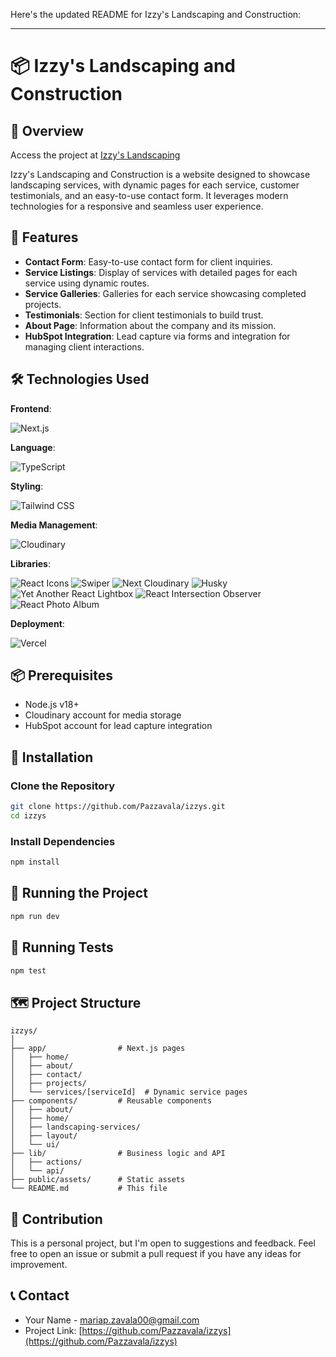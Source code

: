 Here's the updated README for Izzy's Landscaping and Construction:

---

# 📦 Izzy's Landscaping and Construction

## 🌟 Overview

Access the project at [Izzy's Landscaping](https://www.izzyslandscapingmn.com/)

Izzy's Landscaping and Construction is a website designed to showcase landscaping services, with dynamic pages for each service, customer testimonials, and an easy-to-use contact form. It leverages modern technologies for a responsive and seamless user experience.

## 🚀 Features

- **Contact Form**: Easy-to-use contact form for client inquiries.
- **Service Listings**: Display of services with detailed pages for each service using dynamic routes.
- **Service Galleries**: Galleries for each service showcasing completed projects.
- **Testimonials**: Section for client testimonials to build trust.
- **About Page**: Information about the company and its mission.
- **HubSpot Integration**: Lead capture via forms and integration for managing client interactions.

## 🛠 Technologies Used

**Frontend**:

![Next.js](https://img.shields.io/badge/Next.js-000000?style=for-the-badge&logo=nextdotjs&logoColor=white)

**Language**:

![TypeScript](https://img.shields.io/badge/TypeScript-3178C6?style=for-the-badge&logo=typescript&logoColor=white)

**Styling**:

![Tailwind CSS](https://img.shields.io/badge/Tailwind_CSS-38B2AC?style=for-the-badge&logo=tailwind-css&logoColor=white)

**Media Management**:

![Cloudinary](https://img.shields.io/badge/Cloudinary-3448C5?style=for-the-badge&logo=cloudinary&logoColor=white)

**Libraries**:

![React Icons](https://img.shields.io/badge/React_Icons-61DAFB?style=for-the-badge&logo=react&logoColor=black)
![Swiper](https://img.shields.io/badge/Swiper-6332F6?style=for-the-badge&logo=swiper&logoColor=white)
![Next Cloudinary](https://img.shields.io/badge/Next_Cloudinary-4285F4?style=for-the-badge&logo=google-cloud&logoColor=white)
![Husky](https://img.shields.io/badge/Husky-000000?style=for-the-badge&logo=git&logoColor=white)
![Yet Another React Lightbox](https://img.shields.io/badge/Yet_Another_React_Lightbox-FF6B6B?style=for-the-badge&logo=react&logoColor=white)
![React Intersection Observer](https://img.shields.io/badge/React_Intersection_Observer-4FC08D?style=for-the-badge&logo=react&logoColor=white)
![React Photo Album](https://img.shields.io/badge/React_Photo_Album-20232A?style=for-the-badge&logo=react&logoColor=61DAFB)

**Deployment**:

![Vercel](https://img.shields.io/badge/Vercel-000000?style=for-the-badge&logo=vercel&logoColor=white)

## 📦 Prerequisites

- Node.js v18+
- Cloudinary account for media storage
- HubSpot account for lead capture integration

## 🔧 Installation

### Clone the Repository

```bash
git clone https://github.com/Pazzavala/izzys.git
cd izzys
```

### Install Dependencies

```bash
npm install
```

## 🏃 Running the Project

```bash
npm run dev
```

## 🧪 Running Tests

```bash
npm test
```

## 🗺 Project Structure

```
izzys/
│
├── app/                # Next.js pages
│   ├── home/
│   ├── about/
│   ├── contact/
│   ├── projects/
│   └── services/[serviceId]  # Dynamic service pages
├── components/         # Reusable components
│   ├── about/
│   ├── home/
│   ├── landscaping-services/
│   ├── layout/
│   └── ui/
├── lib/                # Business logic and API
│   ├── actions/
│   └── api/
├── public/assets/      # Static assets
└── README.md           # This file
```

## 🤝 Contribution

This is a personal project, but I'm open to suggestions and feedback. Feel free to open an issue or submit a pull request if you have any ideas for improvement.

## 📞 Contact

- Your Name - [mariap.zavala00@gmail.com](mailto:mariap.zavala00@gmail.com)
- Project Link: [https://github.com/Pazzavala/izzys](https://github.com/Pazzavala/izzys)
